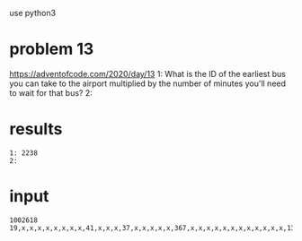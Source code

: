 use python3
# problem 13
https://adventofcode.com/2020/day/13
1: What is the ID of the earliest bus you can take to the airport multiplied by the number of minutes you'll need to wait for that bus?
2: 

# results
```
1: 2238
2:
```

# input
```
1002618
19,x,x,x,x,x,x,x,x,41,x,x,x,37,x,x,x,x,x,367,x,x,x,x,x,x,x,x,x,x,x,x,13,x,x,x,17,x,x,x,x,x,x,x,x,x,x,x,29,x,373,x,x,x,x,x,x,x,x,x,x,x,x,x,x,x,x,x,x,x,x,x,x,23
```
